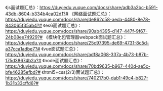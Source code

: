 《js面试题汇总》：https://duyiedu.yuque.com/docs/share/adb3a2bc-b591-43db-8604-b334b4ca02d1?# 
《网络面试题汇总》：https://duyiedu.yuque.com/docs/share/de862c58-aeda-4480-8e78-843065f35ab4?# 
《es6面试题汇总》：https://duyiedu.yuque.com/docs/share/90ab4395-d147-447f-9f67-24b08ee74929?# 
《模块化包管理器webpack面试题汇总》：https://duyiedu.yuque.com/docs/share/25c97395-de69-4731-8c5d-a37cca1adbe7?# 
《vue面试题汇总》：https://duyiedu.yuque.com/docs/share/adf8a068-337a-4b73-b87b-175d38674b2a?# 
《node面试题汇总》：https://duyiedu.yuque.com/docs/share/70bd9635-b967-440d-ae5c-bfe46285efbd?# 
《html5+css(2/3)面试题汇总》：https://duyiedu.yuque.com/docs/share/740217b0-dab1-49c4-b827-1b31b33cffd6?# 